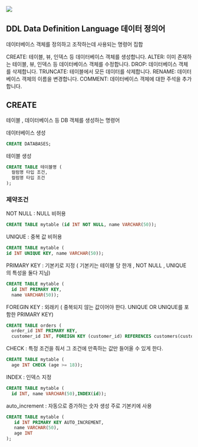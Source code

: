 <img src="https://capsule-render.vercel.app/api?type=waving&color=auto&height=200&section=header&text=DDL&fontSize=90" />

## DDL Data Definition Language 데이터 정의어
데이터베이스 객체를 정의하고 조작하는데 사용되는 명령어 집합 

CREATE: 테이블, 뷰, 인덱스 등 데이터베이스 객체를 생성합니다.
ALTER: 이미 존재하는 테이블, 뷰, 인덱스 등 데이터베이스 객체를 수정합니다.
DROP: 데이터베이스 객체를 삭제합니다.
TRUNCATE: 테이블에서 모든 데이터를 삭제합니다.
RENAME: 데이터베이스 객체의 이름을 변경합니다.
COMMENT: 데이터베이스 객체에 대한 주석을 추가합니다.

## CREATE
테이블 , 데이터베이스 등 DB 객체를 생성하는 명령어

데이터베이스 생성
```sql
CREATE DATABASES;
```

테이블 생성
```sql
CREATE TABLE 테이블명 (
  컬럼명 타입 조건,
  컬럼명 타입 조건
);
```

### 제약조건
NOT NULL : NULL 비허용
```sql
CREATE TABLE mytable (id INT NOT NULL, name VARCHAR(50));
```

UNIQUE : 중복 값 비허용
```sql
CREATE TABLE mytable (
id INT UNIQUE KEY, name VARCHAR(50));
```

PRIMARY KEY : 기본키로 지정 ( 기본키는 테이블 당 한개 , NOT NULL , UNIQUE 의 특성을 둘다 지님)
```sql
CREATE TABLE mytable (
  id INT PRIMARY KEY,
  name VARCHAR(50));
```

FOREGIN KEY : 외래키 ( 중복되지 않는 값이어야 한다. UNIQUE OR UNIQUE를 포함한 PRIMARY KEY)
```sql
CREATE TABLE orders (
  order_id INT PRIMARY KEY, 
  customer_id INT, FOREIGN KEY (customer_id) REFERENCES customers(customer_id));
```
CHECK : 특정 조건을 줘서 그 조건에 만족하는 값만 들어올 수 있게 한다.
```sql
CREATE TABLE mytable (
  age INT CHECK (age >= 18));
```
INDEX : 인덱스 지정
```sql
CREATE TABLE mytable (
  id INT, name VARCHAR(50),INDEX(id));
```
auto_increment : 자동으로 증가하는 숫자 생성 주로 기본키에 사용
```sql
CREATE TABLE mytable (
   id INT PRIMARY KEY AUTO_INCREMENT,
   name VARCHAR(50),
   age INT
);
```
